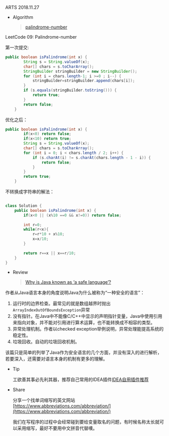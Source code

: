 ARTS 2018.11.27

- Algorithm

  > [palindrome-number](https://leetcode.com/problems/palindrome-number/)

LeetCode 09: Palindrome-number

第一次提交:

```java
public boolean isPalindrome(int x) {
        String s = String.valueOf(x);
        char[] chars = s.toCharArray();
        StringBuilder stringBuilder = new StringBuilder();
        for (int i = chars.length-1; i >=0 ; i--) {
            stringBuilder=stringBuilder.append(chars[i]);
        }
        if (s.equals(stringBuilder.toString())) {
            return true;
        }
        return false;
    }
```

优化之后：

```java
public boolean isPalindrome(int x) {
        if(x<0) return false;
        if(x<10) return true;
        String s = String.valueOf(x);
        char[] chars = s.toCharArray();
        for (int i = 0; i < chars.length / 2; i++) {
            if (s.charAt(i) != s.charAt(chars.length - 1 - i)) {
                return false;
            }
        }
        return true;
    }
```

不转换成字符串的解法：

```java

class Solution {
    public boolean isPalindrome(int x) {
        if(x<0 || (x%10 ==0 && x!=0)) return false;
             
        int r=0;
        while(r<x){
            r=r*10 + x%10;
            x=x/10;
        }
        
        return r==x || x==r/10;
    }
}
```



- Review

  > [Why is Java known as ‘a safe language’?](https://medium.com/@armin.zirak97/why-is-java-known-as-a-safe-language-be7a9cc42707)

作者从Java语言本身的角度说明Java为什么被称为“一种安全的语言”：

1. 运行时的边界检查。最常见的就是数组越界时抛出`ArrayIndexOutOfBoundsException`异常
2. 没有指针。在Java中不能像C/C++中显示的声明指针变量，Java中使用引用来指向对象，并不能对引用进行算术运算，也不能转换成不相容的类型。
3. 异常处理机制。作者以checked exception举例说明，异常处理能提高系统的稳定性。
4. 垃圾回收。自动的垃圾回收机制。

该篇只是简单的列举了Java作为安全语言的几个方面，并没有深入的进行解析，若要深入，还需要对语言本身的机制有更多的理解。

- Tip

  工欲善其事必先利其器，推荐自己常用的IDEA插件[IDEA自用插件推荐](https://blog.csdn.net/sinat_25295611/article/details/84564631)

- Share

  分享一个找单词缩写的英文网站 [https://www.abbreviations.com/abbreviation/](https://www.abbreviations.com/abbreviation/)

  我们在写程序的过程中会经常碰到要给变量取名的问题，有时候名称太长就可以采用缩写，最好不要用中文拼音代替噢。